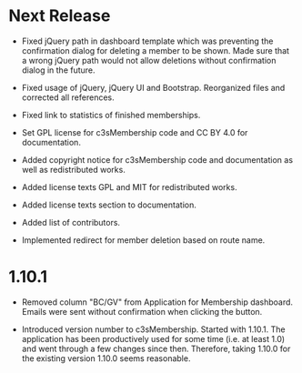 Next Release
============

- Fixed jQuery path in dashboard template which was preventing the
  confirmation dialog for deleting a member to be shown. Made sure that
  a wrong jQuery path would not allow deletions without confirmation dialog
  in the future.

- Fixed usage of jQuery, jQuery UI and Bootstrap. Reorganized files and
  corrected all references.

- Fixed link to statistics of finished memberships.

- Set GPL license for c3sMembership code and CC BY 4.0 for documentation.

- Added copyright notice for c3sMembership code and documentation as well
  as redistributed works.

- Added license texts GPL and MIT for redistributed works.

- Added license texts section to documentation.

- Added list of contributors.

- Implemented redirect for member deletion based on route name.



1.10.1
======

- Removed column "BC/GV" from Application for Membership dashboard. Emails
  were sent without confirmation when clicking the button.

- Introduced version number to c3sMembership. Started with 1.10.1. The
  application has been productively used for some time (i.e. at least 1.0)
  and went through a few changes since then. Therefore, taking 1.10.0 for
  the existing version 1.10.0 seems reasonable.

